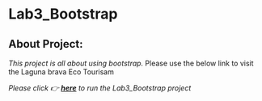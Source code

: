 # Lab3_Bootstrap

## About Project:
*This project is all about using bootstrap.*
Please use the below link to visit the Laguna brava Eco Tourisam

*Please click :point_right: **[here](https://anushavalasapalli-97.github.io/Lab3_Bootstrap/)** to run the Lab3_Bootstrap project*


